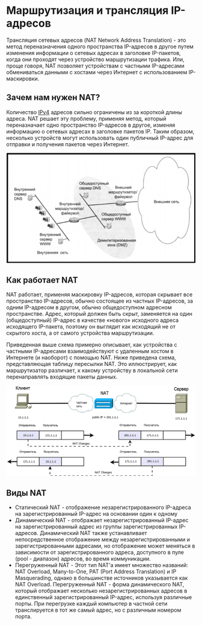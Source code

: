 Маршрутизация и трансляция IР-адресов
========================

Трансляция сетевых адресов (NAT Network Address Translation) - это метод переназначения одного пространства IP-адресов в другое путем изменения информации о сетевых адресах в заголовке IP-пакетов, когда они проходят через устройство маршрутизации трафика. Или, проще говоря, NAT позволяет устройствам с частными IP-адресами обмениваться данными с хостами через Интернет с использованием IP-маскировки. 

## Зачем нам нужен NAT?
Количество [IPv4](IP%2FIP%20%D0%B0%D0%B4%D1%80%D0%B5%D1%81.md) адресов сильно ограничены из за короткой длины адреса.  NAT решает эту проблему, применяя метод, который переназначает одно пространство IP-адресов в другое, изменяя информацию о сетевых адресах в заголовке пакетов IP. Таким образом, несколько устройств могут использовать один публичный IP-адрес для отправки и получения пакетов через Интернет. 

![NAT Example](../../../media/qownnotes-media-hWfENh.png)

## Как работает NAT
NAT работает, применяя маскировку IP-адресов, которая скрывает все пространство IP-адресов, обычно состоящее из частных IP-адресов, за одним IP-адресом в другом, обычно общедоступном адресном пространстве. Адрес, который должен быть скрыт, заменяется на один (общедоступный) IP-адрес в качестве «нового» исходного адреса исходящего IP-пакета, поэтому он выглядит как исходящий не от скрытого хоста, а от самого устройства маршрутизации.

Приведенная выше схема примерно описывает, как устройства с частными IP-адресами взаимодействуют с удаленным хостом в Интернете (и наоборот) с помощью NAT. Ниже приведена схема, представляющая таблицу пересылки NAT. Это иллюстрирует, как маршрутизатор различает, к какому устройству в локальной сети перенаправлять входящие пакеты данных.

![NAT translation](../../../media/qownnotes-media-uMfydH.png)

## Виды NAT
- Статический NAT - отображение незарегистрированного IP-адреса на зарегистрированный IP-адрес на основании один к одному
- Динамический NAT - отображает незарегистрированный IP-адрес на зарегистрированный адрес из группы зарегистрированных IP-адресов. Динамический NAT также устанавливает непосредственное отображение между незарегистрированными и зарегистрированными адресами, но отображение может меняться в зависимости от зарегистрированного адреса, доступного в пуле (pool - диапазон) адресов, во время коммуникации. 
- Перегруженный NAT - Этот тип NAT'a имеет множество названий:
NAT Overload, Many-to-One, PAT (Port Address Translation) и IP Masquerading, однако в большинстве источников указывается как NAT Overload. Перегруженный NAT - форма динамического NAT, который отображает несколько незарегистрированных адресов в единственный зарегистрированный IP-адрес, используя различные порты. При перегрузке каждый компьютер в частной сети транслируется в тот же самый адрес, но с различным номером порта. 
